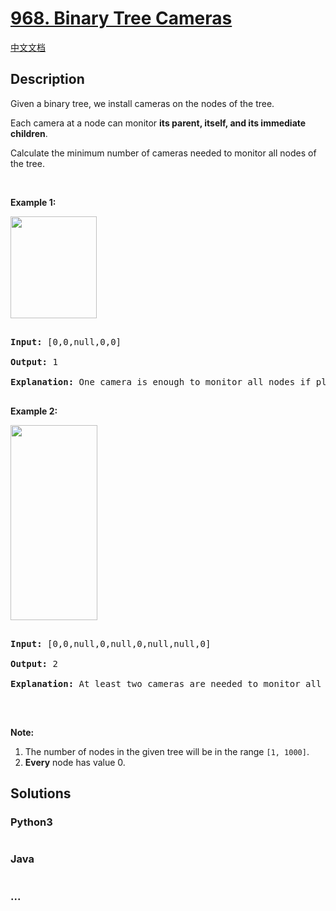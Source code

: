 # [968. Binary Tree Cameras](https://leetcode.com/problems/binary-tree-cameras)

[中文文档](/solution/0900-0999/0968.Binary%20Tree%20Cameras/README.md)

## Description

<p>Given a binary tree, we install cameras on the nodes of the tree.&nbsp;</p>

<p>Each camera at&nbsp;a node can monitor <strong>its parent, itself, and its immediate children</strong>.</p>

<p>Calculate the minimum number of cameras needed to monitor all nodes of the tree.</p>

<p>&nbsp;</p>

<p><strong>Example 1:</strong></p>

<img alt="" src="https://cdn.jsdelivr.net/gh/doocs/leetcode@main/solution/0900-0999/0968.Binary%20Tree%20Cameras/images/bst_cameras_01.png" style="width: 138px; height: 163px;" />

<div>

<pre>

<strong>Input: </strong><span id="example-input-1-1">[0,0,null,0,0]</span>

<strong>Output: </strong><span id="example-output-1">1</span>

<strong>Explanation: </strong>One camera is enough to monitor all nodes if placed as shown.

</pre>

<div>

<p><strong>Example 2:</strong></p>

<img alt="" src="https://cdn.jsdelivr.net/gh/doocs/leetcode@main/solution/0900-0999/0968.Binary%20Tree%20Cameras/images/bst_cameras_02.png" style="width: 139px; height: 312px;" />

<pre>

<strong>Input: </strong><span id="example-input-2-1">[0,0,null,0,null,0,null,null,0]</span>

<strong>Output: </strong><span id="example-output-2">2

<strong>Explanation:</strong> At least two cameras are needed to monitor all nodes of the tree. The above image shows one of the valid configurations of camera placement.</span>

</pre>

<p><br />

<strong>Note:</strong></p>

<ol>
	<li>The number of nodes in the given tree will be in the range&nbsp;<code>[1, 1000]</code>.</li>
	<li><strong>Every</strong> node has value 0.</li>
</ol>

</div>

</div>

## Solutions

<!-- tabs:start -->

### **Python3**

```python

```

### **Java**

```java

```

### **...**

```

```

<!-- tabs:end -->
